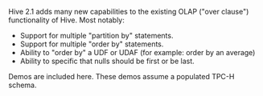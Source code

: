 Hive 2.1 adds many new capabilities to the existing OLAP ("over clause")
functionality of Hive. Most notably:

* Support for multiple "partition by" statements.
* Support for multiple "order by" statements.
* Ability to "order by" a UDF or UDAF (for example: order by an average)
* Ability to specific that nulls should be first or be last.

Demos are included here. These demos assume a populated TPC-H schema.
